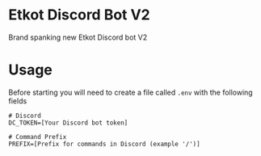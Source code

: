 # Etkot Discord Bot V2

Brand spanking new Etkot Discord bot V2

# Usage
Before starting you will need to create a file called `.env` with the following fields

```
# Discord
DC_TOKEN=[Your Discord bot token]

# Command Prefix
PREFIX=[Prefix for commands in Discord (example '/')]
```
